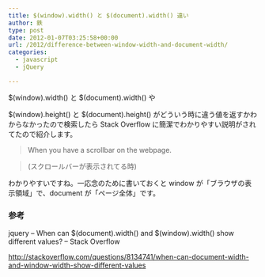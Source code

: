 ```yaml
---
title: $(window).width() と $(document).width() 違い
author: 鉄
type: post
date: 2012-01-07T03:25:58+00:00
url: /2012/difference-between-window-width-and-document-width/
categories:
  - javascript
  - jQuery

---
```

$(window).width() と $(document).width() や
  
$(window).height() と $(document).height() がどういう時に違う値を返すかわからなかったので検索したら Stack Overflow に簡潔でわかりやすい説明がされてたので紹介します。

> When you have a scrollbar on the webpage.
  
> (スクロールバーが表示されてる時)

わかりやすいですね。一応念のために書いておくと window が「ブラウザの表示領域」で、document が「ページ全体」です。

### 参考

jquery &#8211; When can $(document).width() and $(window).width() show different values? &#8211; Stack Overflow
  
<http://stackoverflow.com/questions/8134741/when-can-document-width-and-window-width-show-different-values>

